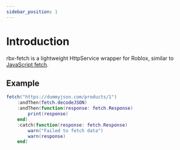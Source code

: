 ```yaml
---
sidebar_position: 1
---
```


# Introduction

rbx-fetch is a lightweight HttpService wrapper for Roblox, similar to [JavaScript fetch](https://developer.mozilla.org/en-US/docs/Web/API/fetch).

## Example

```lua
fetch("https://dummyjson.com/products/1")
    :andThen(fetch.decodeJSON)
    :andThen(function(response: fetch.Response)
        print(response)
    end)
    :catch(function(response: fetch.Response)
        warn("Failed to fetch data")
        warn(response)
    end)
```
